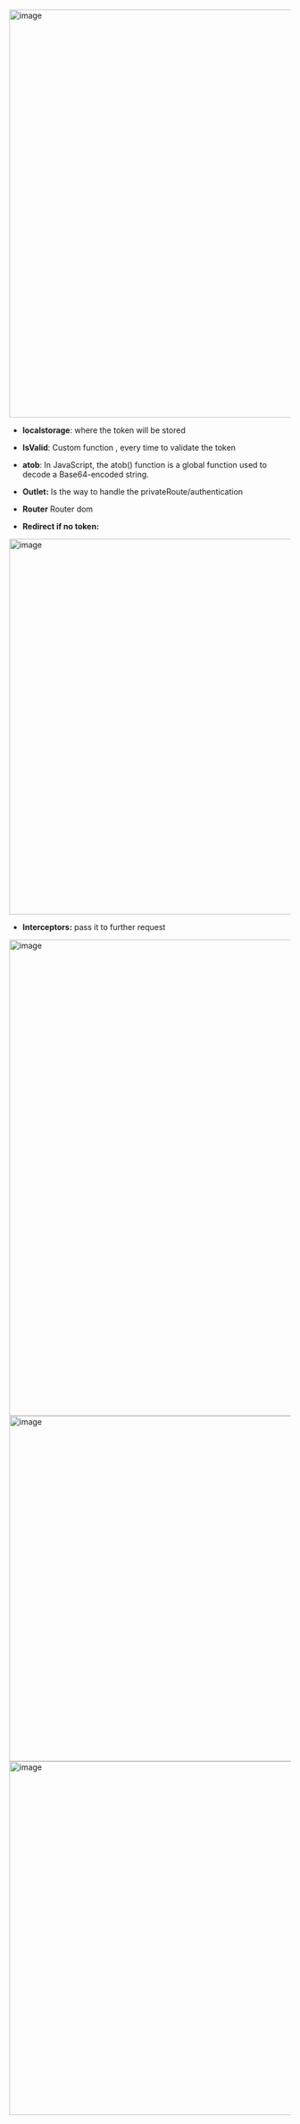#

<img width="1078" height="730" alt="image" src="https://github.com/user-attachments/assets/d3455d10-6ba7-4abb-b1b2-1722a3415bb5" />

- **localstorage**: where the token will be stored
- **IsValid**: Custom function , every time to validate the token
- **atob**: In JavaScript, the atob() function is a global function used to decode a Base64-encoded string.
- **Outlet:** Is the way to handle the privateRoute/authentication
- **Router** Router dom

- **Redirect if no token:**
<img width="1362" height="672" alt="image" src="https://github.com/user-attachments/assets/cc3d03ec-39e9-4079-817e-12090dad7a05" />

- **Interceptors:** pass it to further request


<img width="1405" height="852" alt="image" src="https://github.com/user-attachments/assets/c2c92853-0e9d-4fbf-8549-c6b4e9338026" />


<img width="1056" height="618" alt="image" src="https://github.com/user-attachments/assets/9314da07-3d40-4edd-8bb0-7153d764ea72" />


<img width="1000" height="633" alt="image" src="https://github.com/user-attachments/assets/3a6c315f-daae-459a-9838-61998fe0c0d1" />




